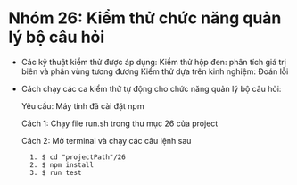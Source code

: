 # Nhóm 26: Kiểm thử chức năng quản lý bộ câu hỏi

- Các kỹ thuật kiểm thử được áp dụng:
	Kiểm thử hộp đen: phân tích giá trị biên và phân vùng tương đương
	Kiểm thử dựa trên kinh nghiệm: Đoán lỗi
	
- Cách chạy các ca kiểm thử tự động cho chức năng quản lý bộ câu hỏi:

	Yêu cầu: Máy tính đã cài đặt npm
	
	Cách 1: Chạy file run.sh trong thư mục 26 của project

	Cách 2: Mở terminal và chạy các câu lệnh sau

		1. $ cd "projectPath"/26
		2. $ npm install
		3. $ run test




